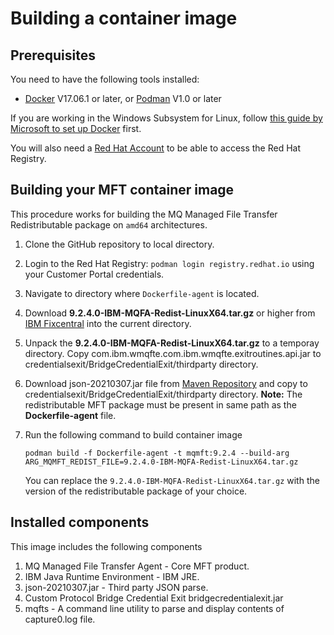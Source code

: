 # Building a container image

## Prerequisites

You need to have the following tools installed:

* [Docker](https://www.docker.com/) V17.06.1 or later, or [Podman](https://podman.io) V1.0 or later

If you are working in the Windows Subsystem for Linux, follow [this guide by Microsoft to set up Docker](https://blogs.msdn.microsoft.com/commandline/2017/12/08/cross-post-wsl-interoperability-with-docker/) first.

You will also need a [Red Hat Account](https://access.redhat.com) to be able to access the Red Hat Registry. 

## Building your MFT container image

This procedure works for building the MQ Managed File Transfer Redistributable package on `amd64` architectures.

1. Clone the GitHub repository to local directory.
2. Login to the Red Hat Registry: `podman login registry.redhat.io` using your Customer Portal credentials.
3. Navigate to directory where `Dockerfile-agent` is located.
4. Download **9.2.4.0-IBM-MQFA-Redist-LinuxX64.tar.gz** or higher from [IBM Fixcentral](https://www.ibm.com/support/fixcentral/) into the current directory.
5. Unpack the **9.2.4.0-IBM-MQFA-Redist-LinuxX64.tar.gz** to a temporay directory. Copy com.ibm.wmqfte.com.ibm.wmqfte.exitroutines.api.jar to credentialsexit/BridgeCredentialExit/thirdparty directory.
6. Download json-20210307.jar file from [Maven Repository](https://mvnrepository.com/artifact/org.json/json/20210307) and copy to credentialsexit/BridgeCredentialExit/thirdparty directory.
   **Note:** The redistributable MFT package must be present in same path as the **Dockerfile-agent** file.
7. Run the following command to build container image

   `podman build -f Dockerfile-agent -t mqmft:9.2.4 --build-arg ARG_MQMFT_REDIST_FILE=9.2.4.0-IBM-MQFA-Redist-LinuxX64.tar.gz`
   
   You can replace the `9.2.4.0-IBM-MQFA-Redist-LinuxX64.tar.gz` with the version of the redistributable package of your choice.

## Installed components

This image includes the following components
1. MQ Managed File Transfer Agent - Core MFT product.
2. IBM Java Runtime Environment - IBM JRE.
3. json-20210307.jar - Third party JSON parse.
4. Custom Protocol Bridge Credential Exit bridgecredentialexit.jar
5. mqfts - A command line utility to parse and display contents of capture0.log file.